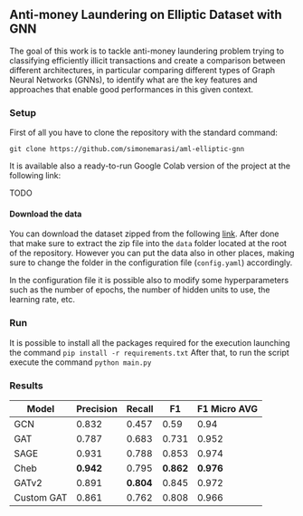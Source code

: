 ## Anti-money Laundering on Elliptic Dataset with GNN

The goal of this work is to tackle anti-money laundering problem trying to classifying efficiently illicit transactions and create a comparison between different architectures, in particular comparing different types of Graph Neural Networks (GNNs), to identify what are the key features and approaches that enable good performances in this given context.

### Setup

First of all you have to clone the repository with the standard command:

`git clone https://github.com/simonemarasi/aml-elliptic-gnn`

It is available also a ready-to-run Google Colab version of the project at the following link:

TODO

#### Download the data

You can download the dataset zipped from the following [link](https://files.catbox.moe/d4w7q6.zip). After done that make sure to extract the zip file into the `data` folder located at the root of the repository. However you can put the data also in other places, making sure to change the folder in the configuration file (`config.yaml`) accordingly.

In the configuration file it is possible also to modify some hyperparameters such as the number of epochs, the number of hidden units to use, the learning rate, etc.

### Run

It is possible to install all the packages required for the execution launching the command
`pip install -r requirements.txt`
After that, to run the script execute the command
`python main.py`

### Results

| Model      | Precision          | Recall          |  F1            | F1 Micro AVG          |
|------------|--------------------|-----------------|----------------|-----------------------|
| GCN        | 0.832              | 0.457           | 0.59           | 0.94                  |
| GAT        | 0.787              | 0.683           | 0.731          | 0.952                 |
| SAGE       | 0.931              | 0.788           | 0.853          | 0.974                 |
| Cheb       | **0.942**          | 0.795           | **0.862**      | **0.976**             |
| GATv2      | 0.891              | **0.804**       | 0.845          | 0.972                 |
| Custom GAT | 0.861              | 0.762           | 0.808          | 0.966                 | 